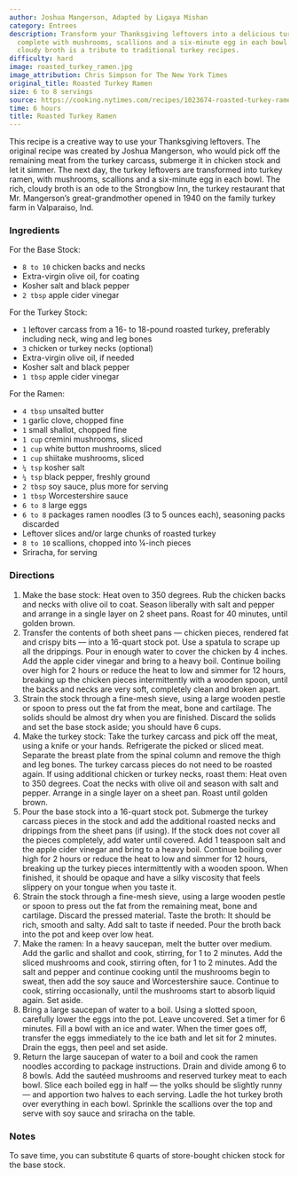 ```yaml
---
author: Joshua Mangerson, Adapted by Ligaya Mishan
category: Entrees
description: Transform your Thanksgiving leftovers into a delicious turkey ramen,
  complete with mushrooms, scallions and a six-minute egg in each bowl. The rich,
  cloudy broth is a tribute to traditional turkey recipes.
difficulty: hard
image: roasted_turkey_ramen.jpg
image_attribution: Chris Simpson for The New York Times
original_title: Roasted Turkey Ramen
size: 6 to 8 servings
source: https://cooking.nytimes.com/recipes/1023674-roasted-turkey-ramen
time: 6 hours
title: Roasted Turkey Ramen
---
```

This recipe is a creative way to use your Thanksgiving leftovers. The original recipe was created by Joshua Mangerson, who would pick off the remaining meat from the turkey carcass, submerge it in chicken stock and let it simmer. The next day, the turkey leftovers are transformed into turkey ramen, with mushrooms, scallions and a six-minute egg in each bowl. The rich, cloudy broth is an ode to the Strongbow Inn, the turkey restaurant that Mr. Mangerson’s great-grandmother opened in 1940 on the family turkey farm in Valparaiso, Ind. 

### Ingredients

For the Base Stock:
* `8 to 10` chicken backs and necks
* Extra-virgin olive oil, for coating
* Kosher salt and black pepper
* `2 tbsp` apple cider vinegar

For the Turkey Stock:
* `1` leftover carcass from a 16- to 18-pound roasted turkey, preferably including neck, wing and leg bones
* `3` chicken or turkey necks (optional)
* Extra-virgin olive oil, if needed
* Kosher salt and black pepper
* `1 tbsp` apple cider vinegar

For the Ramen:
* `4 tbsp` unsalted butter
* `1` garlic clove, chopped fine
* `1` small shallot, chopped fine
* `1 cup` cremini mushrooms, sliced
* `1 cup` white button mushrooms, sliced
* `1 cup` shiitake mushrooms, sliced
* `¼ tsp` kosher salt
* `¼ tsp` black pepper, freshly ground
* `2 tbsp` soy sauce, plus more for serving
* `1 tbsp` Worcestershire sauce
* `6 to 8` large eggs
* `6 to 8` packages ramen noodles (3 to 5 ounces each), seasoning packs discarded
* Leftover slices and/or large chunks of roasted turkey
* `8 to 10` scallions, chopped into ¼-inch pieces
* Sriracha, for serving

### Directions

1. Make the base stock: Heat oven to 350 degrees. Rub the chicken backs and necks with olive oil to coat. Season liberally with salt and pepper and arrange in a single layer on 2 sheet pans. Roast for 40 minutes, until golden brown.
2. Transfer the contents of both sheet pans — chicken pieces, rendered fat and crispy bits — into a 16-quart stock pot. Use a spatula to scrape up all the drippings. Pour in enough water to cover the chicken by 4 inches. Add the apple cider vinegar and bring to a heavy boil. Continue boiling over high for 2 hours or reduce the heat to low and simmer for 12 hours, breaking up the chicken pieces intermittently with a wooden spoon, until the backs and necks are very soft, completely clean and broken apart.
3. Strain the stock through a fine-mesh sieve, using a large wooden pestle or spoon to press out the fat from the meat, bone and cartilage. The solids should be almost dry when you are finished. Discard the solids and set the base stock aside; you should have 6 cups.
4. Make the turkey stock: Take the turkey carcass and pick off the meat, using a knife or your hands. Refrigerate the picked or sliced meat. Separate the breast plate from the spinal column and remove the thigh and leg bones. The turkey carcass pieces do not need to be roasted again. If using additional chicken or turkey necks, roast them: Heat oven to 350 degrees. Coat the necks with olive oil and season with salt and pepper. Arrange in a single layer on a sheet pan. Roast until golden brown.
5. Pour the base stock into a 16-quart stock pot. Submerge the turkey carcass pieces in the stock and add the additional roasted necks and drippings from the sheet pans (if using). If the stock does not cover all the pieces completely, add water until covered. Add 1 teaspoon salt and the apple cider vinegar and bring to a heavy boil. Continue boiling over high for 2 hours or reduce the heat to low and simmer for 12 hours, breaking up the turkey pieces intermittently with a wooden spoon. When finished, it should be opaque and have a silky viscosity that feels slippery on your tongue when you taste it.
6. Strain the stock through a fine-mesh sieve, using a large wooden pestle or spoon to press out the fat from the remaining meat, bone and cartilage. Discard the pressed material. Taste the broth: It should be rich, smooth and salty. Add salt to taste if needed. Pour the broth back into the pot and keep over low heat.
7. Make the ramen: In a heavy saucepan, melt the butter over medium. Add the garlic and shallot and cook, stirring, for 1 to 2 minutes. Add the sliced mushrooms and cook, stirring often, for 1 to 2 minutes. Add the salt and pepper and continue cooking until the mushrooms begin to sweat, then add the soy sauce and Worcestershire sauce. Continue to cook, stirring occasionally, until the mushrooms start to absorb liquid again. Set aside.
8. Bring a large saucepan of water to a boil. Using a slotted spoon, carefully lower the eggs into the pot. Leave uncovered. Set a timer for 6 minutes. Fill a bowl with an ice and water. When the timer goes off, transfer the eggs immediately to the ice bath and let sit for 2 minutes. Drain the eggs, then peel and set aside.
9. Return the large saucepan of water to a boil and cook the ramen noodles according to package instructions. Drain and divide among 6 to 8 bowls. Add the sautéed mushrooms and reserved turkey meat to each bowl. Slice each boiled egg in half — the yolks should be slightly runny — and apportion two halves to each serving. Ladle the hot turkey broth over everything in each bowl. Sprinkle the scallions over the top and serve with soy sauce and sriracha on the table.

### Notes

To save time, you can substitute 6 quarts of store-bought chicken stock for the base stock.